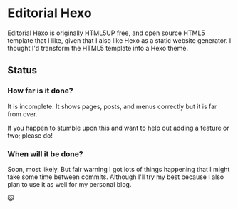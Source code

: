 # Editorial Hexo

Editorial Hexo is originally HTML5UP free, and open source HTML5 template that I like, given that I also like Hexo as a static website generator. I thought I'd transform the HTML5 template into a Hexo theme.

## Status

### How far is it done?

It is incomplete. It shows pages, posts, and menus correctly but it is far from over.

If you happen to stumble upon this and want to help out adding a feature or two; please do!

### When will it be done?

Soon, most likely. But fair warning I got lots of things happening that I might take some time between commits. Although I'll try my best because I also plan to use it as well for my personal blog.

😺
